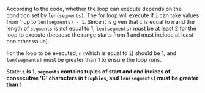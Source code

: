 According to the code, whether the loop can execute depends on the condition set by `len(segments)`. The for loop will execute if `i` can take values from 1 up to `len(segments) - 1`. Since it is given that `i` is equal to `n` and the length of `segments` is not equal to 1, `len(segments)` must be at least 2 for the loop to execute (because the range starts from 1 and must include at least one other value). 

For the loop to be executed, `n` (which is equal to `i`) should be 1, and `len(segments)` must be greater than 1 to ensure the loop runs.

State: **`i` is 1, `segments` contains tuples of start and end indices of consecutive 'G' characters in `trophies`, and `len(segments)` must be greater than 1**